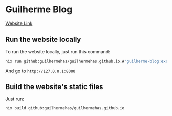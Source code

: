 # Guilherme Blog

[Website Link](https://guilhermehas.github.io/)

## Run the website locally

To run the website locally, just run this command:

```sh
nix run github:guilhermehas/guilhermehas.github.io.#"guilherme-blog:exe:site" watch
```

And go to `http://127.0.0.1:8000`

## Build the website's static files

Just run:

```sh
nix build github:guilhermehas/guilhermehas.github.io
```